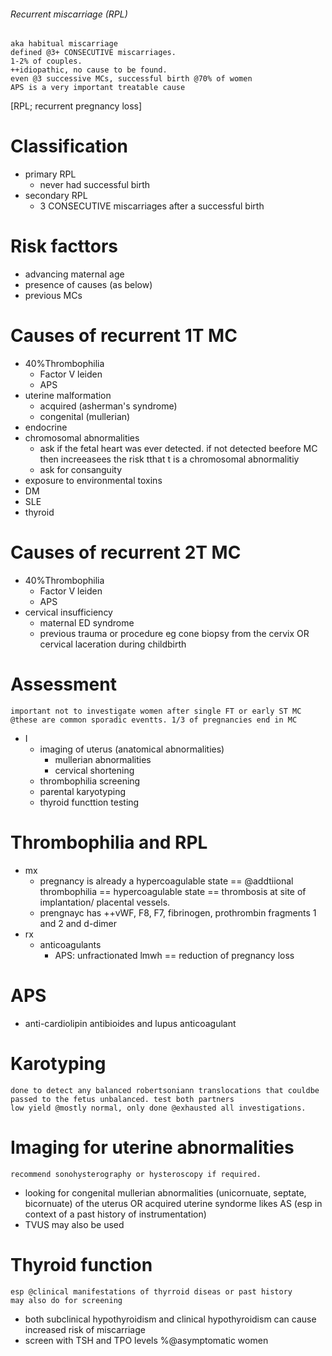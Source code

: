 ###### Recurrent miscarriage (RPL)
    aka habitual miscarriage
    defined @3+ CONSECUTIVE miscarriages. 
    1-2% of couples. 
    ++idiopathic, no cause to be found.
    even @3 successive MCs, successful birth @70% of women
    APS is a very important treatable cause
[RPL; recurrent pregnancy loss]


# Classification
- primary RPL
    + never had successful birth
- secondary RPL
    + 3 CONSECUTIVE miscarriages after a successful birth

# Risk facttors
- advancing maternal age
- presence of causes (as below)
- previous MCs


# Causes of recurrent 1T MC
- 40%Thrombophilia
    + Factor V leiden
    + APS
- uterine malformation 
    + acquired (asherman's syndrome)
    + congenital (mullerian)
- endocrine
- chromosomal abnormalities
    + ask if the fetal heart was ever detected. if not detected beefore MC then increeasees the risk tthat t is a chromosomal abnormalitiy
    + ask for consanguity
- exposure to environmental toxins
- DM
- SLE
- thyroid 

# Causes of recurrent 2T MC
- 40%Thrombophilia
    + Factor V leiden
    + APS
- cervical insufficiency
    + maternal ED syndrome
    + previous trauma or procedure eg cone biopsy from the cervix OR cervical laceration during childbirth

 
# Assessment
    important not to investigate women after single FT or early ST MC @these are common sporadic eventts. 1/3 of pregnancies end in MC

- I
    + imaging of uterus (anatomical abnormalities)
        * mullerian abnormalities
        * cervical shortening
    + thrombophilia screening
    + parental karyotyping
    + thyroid functtion testing
    
# Thrombophilia and RPL
- mx
    + pregnancy is already a hypercoagulable state == @addtiional thrombophilia == hypercoagulable state == thrombosis at site of implantation/ placental vessels. 
    + prengnayc has ++vWF, F8, F7, fibrinogen, prothrombin fragments 1 and 2 and d-dimer
- rx
    + anticoagulants 
        * APS: unfractionated lmwh == reduction of pregnancy loss

# APS
- anti-cardiolipin antibioides and lupus anticoagulant

# Karotyping
    done to detect any balanced robertsoniann translocations that couldbe passed to the fetus unbalanced. test both partners
    low yield @mostly normal, only done @exhausted all investigations.


# Imaging for uterine abnormalities
    recommend sonohysterography or hysteroscopy if required.
- looking for congenital mullerian abnormalities (unicornuate, septate, bicornuate) of the uterus OR acquired uterine syndorme likes AS (esp in context of a past history of instrumentation)
- TVUS may also be used


# Thyroid function
    esp @clinical manifestations of thyrroid diseas or past history
    may also do for screening
- both subclinical hypothyroidism and clinical hypothyroidism can cause increased risk of miscarriage
- screen with TSH and TPO levels %@asymptomatic women